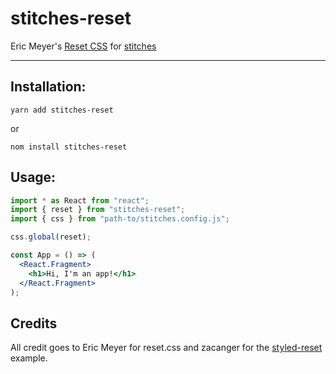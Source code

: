 # stitches-reset

Eric Meyer's [Reset CSS](https://meyerweb.com/eric/tools/css/reset/) for [stitches](https://github.com/modulz/stitches)

---

## Installation:

`yarn add stitches-reset`

or

`nom install stitches-reset`

## Usage:

```jsx
import * as React from "react";
import { reset } from "stitches-reset";
import { css } from "path-to/stitches.config.js";

css.global(reset);

const App = () => (
  <React.Fragment>
    <h1>Hi, I'm an app!</h1>
  </React.Fragment>
);
```

## Credits

All credit goes to Eric Meyer for reset.css and zacanger for the [styled-reset](https://github.com/zacanger/styled-reset/) example.
